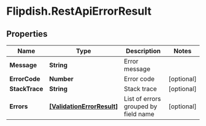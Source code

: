 # Flipdish.RestApiErrorResult

## Properties

Name | Type | Description | Notes
------------ | ------------- | ------------- | -------------
**Message** | **String** | Error message | 
**ErrorCode** | **Number** | Error code | [optional] 
**StackTrace** | **String** | Stack trace | [optional] 
**Errors** | [**[ValidationErrorResult]**](ValidationErrorResult.md) | List of errors grouped by field name | [optional] 


